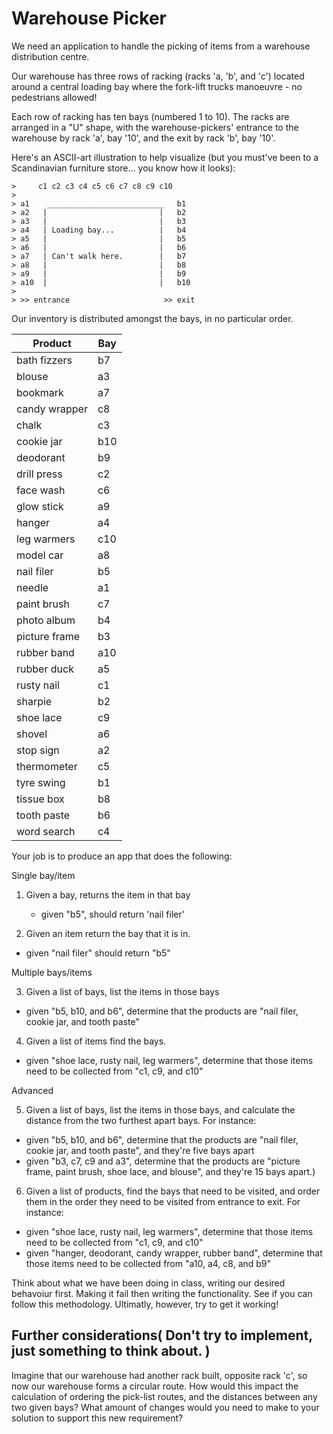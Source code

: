 # Warehouse Picker

We need an application to handle the picking of items from a warehouse distribution centre.

Our warehouse has three rows of racking (racks 'a, 'b', and 'c') located around a central loading bay where the fork-lift trucks manoeuvre - no pedestrians allowed!

Each row of racking has ten bays (numbered 1 to 10). The racks are arranged in a "U" shape, with the warehouse-pickers' entrance to the warehouse by rack 'a', bay '10', and the exit by rack 'b', bay '10'.

Here's an ASCII-art illustration to help visualize (but you must've been to a Scandinavian furniture store... you know how it looks):

```
>     c1 c2 c3 c4 c5 c6 c7 c8 c9 c10
>
> a1    __________________________   b1
> a2   |                         |   b2
> a3   |                         |   b3
> a4   | Loading bay...          |   b4
> a5   |                         |   b5
> a6   |                         |   b6
> a7   | Can't walk here.        |   b7
> a8   |                         |   b8
> a9   |                         |   b9
> a10  |                         |   b10
>
> >> entrance                     >> exit
```

Our inventory is distributed amongst the bays, in no particular order.

Product       | Bay
--------------|----
bath fizzers  | b7
blouse        | a3
bookmark      | a7
candy wrapper | c8
chalk         | c3
cookie jar    | b10
deodorant     | b9
drill press   | c2
face wash     | c6
glow stick    | a9
hanger        | a4
leg warmers   | c10
model car     | a8
nail filer    | b5
needle        | a1
paint brush   | c7
photo album   | b4
picture frame | b3
rubber band   | a10
rubber duck   | a5
rusty nail    | c1
sharpie       | b2
shoe lace     | c9
shovel        | a6
stop sign     | a2
thermometer   | c5
tyre swing    | b1
tissue box    | b8
tooth paste   | b6
word search   | c4

Your job is to produce an app that does the following:

Single bay/item

1. Given a bay, returns the item in that bay 
	- given "b5", should return 'nail filer'

2. Given an item return the bay that it is in.
  - given "nail filer" should return "b5"

Multiple bays/items

3. Given a list of bays, list the items in those bays
  - given "b5, b10, and b6", determine that the products are "nail filer, cookie jar, and tooth paste"

4. Given a list of items find the bays.
  - given "shoe lace, rusty nail, leg warmers", determine that those items need to be collected from "c1, c9, and c10"

Advanced

5. Given a list of bays, list the items in those bays, and calculate the distance from the two furthest apart bays. For instance:

  - given "b5, b10, and b6", determine that the products are "nail filer, cookie jar, and tooth paste", and they're five bays apart
  - given "b3, c7, c9 and a3", determine that the products are "picture frame, paint brush, shoe lace, and blouse", and they're 15 bays apart.)

6. Given a list of products, find the bays that need to be visited, and order them in the order they need to be visited from entrance to exit. For instance:

  - given "shoe lace, rusty nail, leg warmers", determine that those items need to be collected from "c1, c9, and c10"
  - given "hanger, deodorant, candy wrapper, rubber band", determine that those items need to be collected from "a10, a4, c8, and b9"

Think about what we have been doing in class, writing our desired behavoiur first. Making it fail then writing the functionality.  See if you can follow this methodology.  Ultimatly, however, try to get it working!

## Further considerations( Don't try to implement, just something to think about. )

Imagine that our warehouse had another rack built, opposite rack 'c', so now our warehouse forms a circular route. How would this impact the calculation of ordering the pick-list routes, and the distances between any two given bays? What amount of changes would you need to make to your solution to support this new requirement?



